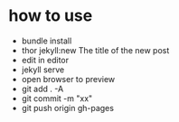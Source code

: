 # how to use 


* bundle install
* thor jekyll:new The title of the new post
* edit in editor
* jekyll serve
* open browser to preview
* git add . -A
* git commit -m "xx"
* git push origin gh-pages
